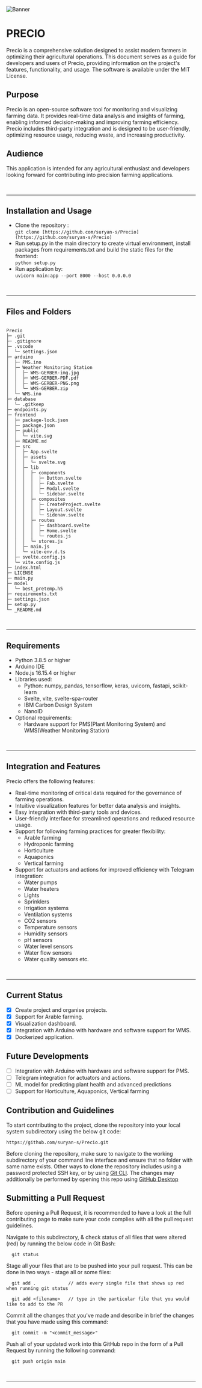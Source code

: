 
![Banner](https://user-images.githubusercontent.com/76394506/222956195-0dd600ca-100d-4cc1-b79d-4ea2d10b4304.png)


<p align='center'>
    <h1><strong>PRECIO</strong></h1>
</p>

Precio is a comprehensive solution designed to assist modern farmers in optimizing their agricultural operations. This document serves as a guide for developers and users of Precio, providing information on the project's features, functionality, and usage.                                 The software is available under the MIT License.

## Purpose

Precio is an open-source software tool for monitoring and visualizing farming data. It provides real-time data analysis and insights of farming, enabling informed decision-making and improving farming efficiency. Precio includes third-party integration and is designed to be user-friendly, optimizing resource usage, reducing waste, and increasing productivity.

## Audience

This application is intended for any agricultural enthusiast and developers looking forward for contributing into precision farming applications.

</br>
<hr/>

## Installation and Usage

- Clone the repository :\
  `git clone [https://github.com/suryan-s/Precio](https://github.com/suryan-s/Precio)`
- Run setup.py in the main directory to create virtual environment, install packages from requirements.txt and build the static files for the frontend:\
  `python setup.py`
- Run application by:\
  `uvicorn main:app --port 8000 --host 0.0.0.0`
</br>

<hr/>

## Files and Folders

```

Precio
├─ .git
├─ .gitignore
├─ .vscode
│  └─ settings.json
├─ arduino
│  ├─ PMS.ino
│  ├─ Weather Monitoring Station
│  │  ├─ WMS-GERBER-img.jpg
│  │  ├─ WMS-GERBER-PDF.pdf
│  │  ├─ WMS-GERBER-PNG.png
│  │  └─ WMS-GERBER.zip
│  └─ WMS.ino
├─ database
│  └─ .gitkeep
├─ endpoints.py
├─ frontend
│  ├─ package-lock.json
│  ├─ package.json
│  ├─ public
│  │  └─ vite.svg
│  ├─ README.md
│  ├─ src
│  │  ├─ App.svelte
│  │  ├─ assets
│  │  │  └─ svelte.svg
│  │  ├─ lib
│  │  │  ├─ components
│  │  │  │  ├─ Button.svelte
│  │  │  │  ├─ Fab.svelte
│  │  │  │  ├─ Modal.svelte
│  │  │  │  └─ Sidebar.svelte
│  │  │  ├─ composites
│  │  │  │  ├─ CreateProject.svelte
│  │  │  │  ├─ Layout.svelte
│  │  │  │  └─ Sidenav.svelte
│  │  │  ├─ routes
│  │  │  │  ├─ dashboard.svelte
│  │  │  │  ├─ Home.svelte
│  │  │  │  └─ routes.js
│  │  │  └─ stores.js
│  │  ├─ main.js
│  │  └─ vite-env.d.ts
│  ├─ svelte.config.js
│  └─ vite.config.js
├─ index.html
├─ LICENSE
├─ main.py
├─ model
│  └─ best_pretemp.h5
├─ requirements.txt
├─ settings.json
├─ setup.py
└─ _README.md

```

</br>

<hr/>

## Requirements

- Python 3.8.5 or higher
- Arduino IDE
- Node.js 16.15.4 or higher
- Libraries used:
  - Python: numpy, pandas, tensorflow, keras, uvicorn, fastapi, scikit-learn
  - Svelte, vite, svelte-spa-router
  - IBM Carbon Design System
  - NanoID
- Optional requirements:
  - Hardware support for PMS(Plant Monitoring System) and WMS(Weather Monitoring Station)
</br>

<hr/>

## Integration and Features

Precio offers the following features:

- Real-time monitoring of critical data required for the governance of farming operations.
- Intuitive visualization features for better data analysis and insights.
- Easy integration with third-party tools and devices.
- User-friendly interface for streamlined operations and reduced resource usage.
- Support for following farming practices for greater flexibility:
  - Arable farming
  - Hydroponic farming
  - Horticulture
  - Aquaponics
  - Vertical farming
- Support for actuators and actions for improved efficiency with Telegram integration:
  - Water pumps
  - Water heaters
  - Lights
  - Sprinklers
  - Irrigation systems
  - Ventilation systems
  - CO2 sensors
  - Temperature sensors
  - Humidity sensors
  - pH sensors
  - Water level sensors
  - Water flow sensors
  - Water quality sensors etc.
</br>

<hr/>

## Current Status

- [x] Create project and organise projects.
- [x] Support for Arable farming.
- [x] Visualization dashboard.
- [x] Integration with Arduino with hardware and software support for WMS.
- [x] Dockerized application.

## Future Developments

- [ ] Integration with Arduino with hardware and software support for PMS.
- [ ] Telegram integration for actuators and actions.
- [ ] ML model for predicting plant health and advanced predictions
- [ ] Support for Horticulture, Aquaponics, Vertical farming

## Contribution and Guidelines

To start contributing to the project, clone the repository into your local system subdirectory using the below git code:

```
https://github.com/suryan-s/Precio.git
```

Before cloning the repository, make sure to navigate to the working subdirectory of your command line interface and ensure that no folder with same name exists. Other ways to clone the repository includes using a password protected SSH key, or by using [Git CLI](https://cli.github.com/). The changes may additionally be performed by opening this repo using [GitHub Desktop](https://desktop.github.com/)

## Submitting a Pull Request

Before opening a Pull Request, it is recommended to have a look at the full contributing page to make sure your code complies with all the pull request guidelines.

Navigate to this subdirectory, & check status of all files that were altered (red) by running the below code in Git Bash:

```
  git status
```

Stage all your files that are to be pushed into your pull request. This can be done in two ways - stage all or some files:

```
  git add .            // adds every single file that shows up red when running git status
```

```
  git add <filename>   // type in the particular file that you would like to add to the PR
```

Commit all the changes that you've made and describe in brief the changes that you have made using this command:

```
  git commit -m "<commit_message>"
```

Push all of your updated work into this GitHub repo in the form of a Pull Request by running the following command:

```
  git push origin main
```
</br>

<hr/>